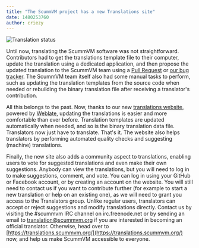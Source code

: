 ```yaml
---
title: "The ScummVM project has a new Translations site"
date: 1480253760
author: criezy
---
```


![Translation status](https://translations.scummvm.org/widgets/scummvm/-/287x66-white.png)

Until now, translating the ScummVM software was not straightforward. Contributors had to get the translations template file to their computer, update the translation using a dedicated application, and then propose the updated translation to the ScummVM team using a [Pull Request](https://help.github.com/articles/creating-a-pull-request/) or [our bug tracker](https://bugs.scummvm.org/). The ScummVM team itself also had some manual tasks to perform, such as updating the translation templates from the source code when needed or rebuilding the binary translation file after receiving a translator's contribution.

All this belongs to the past. Now, thanks to our new [translations website](https://translations.scummvm.org/), powered by [Weblate](https://weblate.org/), updating the translations is easier and more comfortable than ever before. Translation templates are updated automatically when needed, and so is the binary translation data file. Translators now just have to translate. That's it. The website also helps translators by performing automated quality checks and suggesting (machine) translations.

Finally, the new site also adds a community aspect to translations, enabling users to vote for suggested translations and even make their own suggestions. Anybody can view the translations, but you will need to log in to make suggestions, comment, and vote. You can log in using your GitHub or Facebook account, or by creating an account on the website. You will still need to contact us if you want to contribute further (for example to start a new translation or help on an existing one), as we will need to grant you access to the Translators group. Unlike regular users, translators can accept or reject suggestions and modify translations directly. Contact us by visiting the #scummvm IRC channel on irc.freenode.net or by sending an email to [translation@scummvm.org](mailto:translation@scummvm.org) if you are interested in becoming an official translator. Otherwise, head over to [https://translations.scummvm.org/](https://translations.scummvm.org/) now, and help us make ScummVM accessible to everyone.
